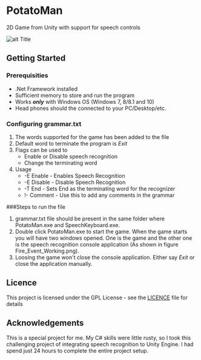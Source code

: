 # PotatoMan

2D Game from Unity with support for speech controls  

![alt Title](https://cloud.githubusercontent.com/assets/8402606/13778438/c92d7020-ea83-11e5-9d53-5953244ff622.png)

## Getting Started 

### Prerequisities 
 * .Net Framework installed 
 * Sufficient memory to store and run the program 
 * Works **_only_** with Windows OS (Windows 7, 8/8.1 and 10)
 * Head phones should the connected to your PC/Desktop/etc. 

### Configuring grammar.txt 
1. The words supported for the game has been added to the file
2. Default word to terminate the program is *Exit*
3. Flags can be used to 
	 - Enable or Disable speech recognition
	 - Change the terminating word 
4. Usage 
	- -E Enable  - Enables Speech Recognition   
	- -E Disable - Disable Speech Recognition  
	- -T End     - Sets End as the terminating word for the recognizer  
	- !- Comment - Use this to add any comments in the grammar  

###Steps to run the file
1. grammar.txt file should be present in the same folder where PotatoMan.exe and 
   SpeechKeyboard.exe. 
2. Double click PotatoMan.exe to start the game. When the game starts you will 
   have two windows opened. One is the game and the other one is the speech 
   recognition console application (As shown in figure Fire_Event_Working.png). 
3. Loosing the game won't close the console application. Either say *Exit* or 
   close the application manually.

## Licence 

This project is licensed under the GPL License - see the [LICENCE](../master/LICENSE) file for details

## Acknowledgements 

This is a special project for me. My C# skills were little rusty, so I took this challenging project of integrating speech recognition to Unity Engine. I had spend just 24 hours to complete the entire project setup. 
